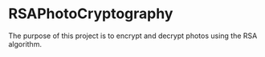 # RSAPhotoCryptography
The purpose of this project is to encrypt and decrypt photos using the RSA algorithm.
